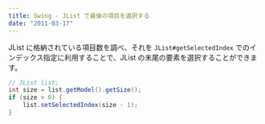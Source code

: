 ```yaml
---
title: Swing - JList で最後の項目を選択する
date: "2011-03-17"
---
```


JList に格納されている項目数を調べ、それを `JList#getSelectedIndex` でのインデックス指定に利用することで、JList の末尾の要素を選択することができます。

~~~ java
// JList list;
int size = list.getModel().getSize();
if (size > 0) {
    list.setSelectedIndex(size - 1);
}
~~~

